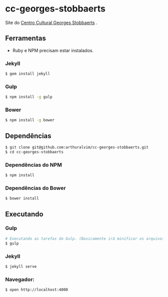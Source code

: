 # cc-georges-stobbaerts

Site do [Centro Cultural Georges Stobbaerts](http://www.aikido-recife.com.br) .


## Ferramentas

* Ruby e NPM precisam estar instalados.

### Jekyll

```bash
$ gem install jekyll
```

### Gulp

```bash
$ npm install -g gulp
```

### Bower

```bash
$ npm install -g bower
```

## Dependências

```bash
$ git clone git@github.com:arthuralvim/cc-georges-stobbaerts.git
$ cd cc-georges-stobbaerts
```

### Dependências do NPM

```bash
$ npm install
```

### Dependências do Bower

```bash
$ bower install
```

## Executando

### Gulp

```bash
# Executando as tarefas do Gulp. (Basicamente irá minificar os arquivos js e css.)
$ gulp
```

### Jekyll

```bash
$ jekyll serve
```

### Navegador:

```bash
$ open http://localhost:4000
```
